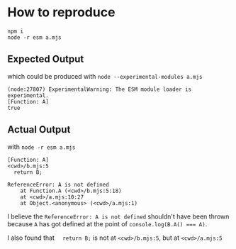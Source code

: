 # How to reproduce

```
npm i
node -r esm a.mjs
```

## Expected Output

which could be produced with ``node --experimental-modules a.mjs``

```
(node:27807) ExperimentalWarning: The ESM module loader is experimental.
[Function: A]
true
```

## Actual Output

with `node -r esm a.mjs`

```
[Function: A]
<cwd>/b.mjs:5
  return B;

ReferenceError: A is not defined
    at Function.A (<cwd>/b.mjs:5:18)
    at <cwd>/a.mjs:10:27
    at Object.<anonymous> (<cwd>/a.mjs:1)
```

I believe the `ReferenceError: A is not defined` shouldn't have been thrown because `A` has got defined at the point of `console.log(B.A() === A)`.

I also found that `  return B;` is not at `<cwd>/b.mjs:5`, but at `<cwd>/a.mjs:5`
